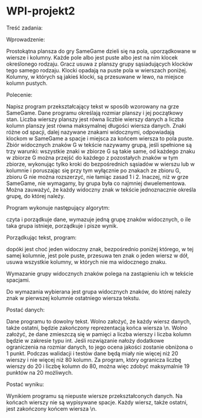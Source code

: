 # WPI-projekt2

Treść zadania:

Wprowadzenie:

Prostokątna plansza do gry SameGame dzieli się na pola, uporządkowane w wiersze i kolumny.
Każde pole albo jest puste albo jest na nim klocek określonego rodzaju.
Gracz usuwa z planszy grupy sąsiadujących klocków tego samego rodzaju.
Klocki opadają na puste pola w wierszach poniżej.
Kolumny, w których są jakieś klocki, są przesuwane w lewo, na miejsce kolumn pustych.

Polecenie:

Napisz program przekształcający tekst w sposób wzorowany na grze SameGame.
Dane programu określają rozmiar planszy i jej początkowy stan.
Liczba wierszy planszy jest równa liczbie wierszy danych a liczba kolumn planszy jest równa maksymalnej długości wiersza danych.
Znaki różne od spacji, dalej nazywane znakami widocznymi, odpowiadają klockom w SameGame a spacje i miejsca za końcem wiersza to pola puste.
Zbiór widocznych znaków G w tekście nazywamy grupą, jeśli spełnione są trzy warunki:
wszystkie znaki w zbiorze G są takie same,
od każdego znaku w zbiorze G można przejść do każdego z pozostałych znaków w tym zbiorze, wykonując tylko kroki do bezpośrednich sąsiadów w wierszu lub w kolumnie i poruszając się przy tym wyłącznie po znakach ze zbioru G,
zbioru G nie można rozszerzyć, nie łamiąc zasad 1 i 2.
Inaczej, niż w grze SameGame, nie wymagamy, by grupa była co najmniej dwuelementowa.
Można zauważyć, że każdy widoczny znak w tekście jednoznacznie określa grupę, do której należy.

Program wykonuje następujący algorytm:

czyta i porządkuje dane,
wymazuje jedną grupę znaków widocznych, o ile taka grupa istnieje,
porządkuje i pisze wynik.

Porządkując tekst, program:

dopóki jest choć jeden widoczny znak, bezpośrednio poniżej którego, w tej samej kolumnie, jest pole puste, przesuwa ten znak o jeden wiersz w dół,
usuwa wszystkie kolumny, w których nie ma widocznego znaku.

Wymazanie grupy widocznych znaków polega na zastąpieniu ich w tekście spacjami.

Do wymazania wybierana jest grupa widocznych znaków, do której należy znak w pierwszej kolumnie ostatniego wiersza tekstu.

Postać danych:

Dane programu to dowolny tekst.
Wolno założyć, że każdy wiersz danych, także ostatni, będzie zakończony reprezentacją końca wiersza \n.
Wolno założyć, że dane zmieszczą się w pamięci a liczba wierszy i liczba kolumn będzie w zakresie typu int.
Jeśli rozwiązanie nałoży dodatkowe ograniczenia na rozmiar danych, to jego ocena jakości zostanie obniżona o 1 punkt.
Podczas walidacji i testów dane będą miały nie więcej niż 20 wierszy i nie więcej niż 80 kolumn.
Za program, który ogranicza liczbę wierszy do 20 i liczbę kolumn do 80, można więc zdobyć maksymalnie 19 punktów na 20 możliwych.

Postać wyniku:

Wynikiem programu są niepuste wiersze przekształconych danych.
Na końcach wierszy nie są wypisywane spacje.
Każdy wiersz, także ostatni, jest zakończony końcem wiersza \n.
